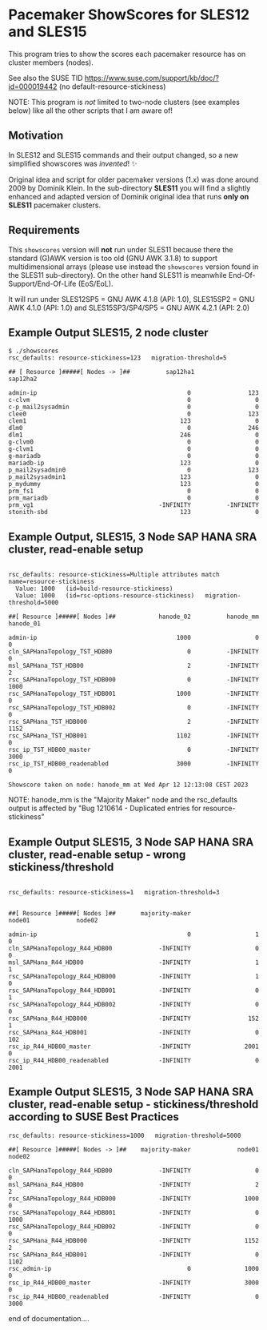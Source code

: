 # Pacemaker ShowScores for SLES12 and SLES15

This program tries to show the scores each pacemaker resource has on cluster members (nodes).

See also the SUSE TID <https://www.suse.com/support/kb/doc/?id=000019442>  (no default-resource-stickiness)

NOTE: This program is *not* limited to two-node clusters (see examples below) like all the other scripts that I am aware of!

## Motivation

In SLES12 and SLES15 commands and their output changed, so a new simplified showscores was _invented_!  :sparkles:

Original idea and script for older pacemaker versions (1.x) was done around 2009 by Dominik Klein.
In the sub-directory **SLES11** you will find a slightly enhanced and adapted version of Dominik original idea that runs **only on SLES11** pacemaker clusters.

## Requirements

This `showscores` version will **not** run under SLES11 because there the standard (G)AWK version is too old (GNU AWK 3.1.8) to support multidimensional arrays (please use instead the `showscores` version found in the SLES11 sub-directory). On the other hand SLES11 is meanwhile End-Of-Support/End-Of-Life (EoS/EoL).

It will run under SLES12SP5 = GNU AWK 4.1.8 (API: 1.0), SLES15SP2 = GNU AWK 4.1.0 (API: 1.0) and SLES15SP3/SP4/SP5 = GNU AWK 4.2.1 (API: 2.0)

## Example Output SLES15, 2 node cluster

``` shell
$ ./showscores
rsc_defaults: resource-stickiness=123   migration-threshold=5

## [ Resource ]#####[ Nodes -> ]##          sap12ha1           sap12ha2

admin-ip                                          0                123
c-clvm                                            0                  0
c-p_mail2sysadmin                                 0                  0
clee0                                             0                123
clem1                                           123                  0
dlm0                                              0                246
dlm1                                            246                  0
g-clvm0                                           0                  0
g-clvm1                                           0                  0
g-mariadb                                         0                  0
mariadb-ip                                      123                  0
p_mail2sysadmin0                                  0                123
p_mail2sysadmin1                                123                  0
p_mydummy                                       123                  0
prm_fs1                                           0                  0
prm_mariadb                                       0                  0
prm_vg1                                   -INFINITY          -INFINITY
stonith-sbd                                     123                  0
```

## Example Output, SLES15, 3 Node SAP HANA SRA cluster, read-enable setup

``` shell

rsc_defaults: resource-stickiness=Multiple attributes match name=resource-stickiness
  Value: 1000   (id=build-resource-stickiness)
  Value: 1000   (id=rsc-options-resource-stickiness)   migration-threshold=5000

##[ Resource ]#####[ Nodes ]##            hanode_02          hanode_mm          hanode_01

admin-ip                                       1000                  0                  0
cln_SAPHanaTopology_TST_HDB00                     0          -INFINITY                  0
msl_SAPHana_TST_HDB00                             2          -INFINITY                  2
rsc_SAPHanaTopology_TST_HDB000                    0          -INFINITY               1000
rsc_SAPHanaTopology_TST_HDB001                 1000          -INFINITY                  0
rsc_SAPHanaTopology_TST_HDB002                    0          -INFINITY                  0
rsc_SAPHana_TST_HDB000                            2          -INFINITY               1152
rsc_SAPHana_TST_HDB001                         1102          -INFINITY                  0
rsc_ip_TST_HDB00_master                           0          -INFINITY               3000
rsc_ip_TST_HDB00_readenabled                   3000          -INFINITY                  0

Showscore taken on node: hanode_mm at Wed Apr 12 12:13:08 CEST 2023
```

NOTE: hanode_mm is the "Majority Maker" node  and the rsc_defaults output is affected by "Bug 1210614 - Duplicated entries for resource-stickiness"

## Example Output SLES15, 3 Node SAP HANA SRA cluster, read-enable setup - wrong stickiness/threshold

``` shell

rsc_defaults: resource-stickiness=1   migration-threshold=3


##[ Resource ]#####[ Nodes ]##       majority-maker              node01             node02

admin-ip                                          0                  1                  0
cln_SAPHanaTopology_R44_HDB00             -INFINITY                  0                  0
msl_SAPHana_R44_HDB00                     -INFINITY                  1                  1
rsc_SAPHanaTopology_R44_HDB000            -INFINITY                  1                  0
rsc_SAPHanaTopology_R44_HDB001            -INFINITY                  0                  1
rsc_SAPHanaTopology_R44_HDB002            -INFINITY                  0                  0
rsc_SAPHana_R44_HDB000                    -INFINITY                152                  1
rsc_SAPHana_R44_HDB001                    -INFINITY                  0                102
rsc_ip_R44_HDB00_master                   -INFINITY               2001                  0
rsc_ip_R44_HDB00_readenabled              -INFINITY                  0               2001

```
## Example Output SLES15, 3 Node SAP HANA SRA cluster, read-enable setup - stickiness/threshold according to SUSE Best Practices

``` shell
rsc_defaults: resource-stickiness=1000   migration-threshold=5000

##[ Resource ]#####[ Nodes -> ]##    majority-maker             node01             node02

cln_SAPHanaTopology_R44_HDB00             -INFINITY                  0                  0
msl_SAPHana_R44_HDB00                     -INFINITY                  2                  2
rsc_SAPHanaTopology_R44_HDB000            -INFINITY               1000                  0
rsc_SAPHanaTopology_R44_HDB001            -INFINITY                  0               1000
rsc_SAPHanaTopology_R44_HDB002            -INFINITY                  0                  0
rsc_SAPHana_R44_HDB000                    -INFINITY               1152                  2
rsc_SAPHana_R44_HDB001                    -INFINITY                  0               1102
rsc_admin-ip                                      0               1000                  0
rsc_ip_R44_HDB00_master                   -INFINITY               3000                  0
rsc_ip_R44_HDB00_readenabled              -INFINITY                  0               3000
```

end of documentation....

<!--
vim:set fileencoding=utf8 fileformat=unix filetype=gfm tabstop=2 expandtab:
$Id: Readme.md,v 1.9 2024/05/08 11:03:53 ralph Exp $
-->
